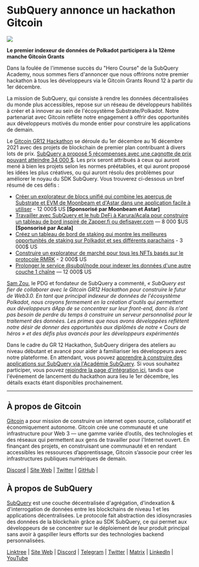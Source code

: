 # SubQuery annonce un hackathon Gitcoin

![](https://miro.medium.com/max/1400/1*deQMrJlp2aJ5YVAGoFhO-Q.png)

**Le premier indexeur de données de Polkadot participera à la 12ème manche Gitcoin Grants**

Dans la foulée de l'immense succès du "Hero Course" de la SubQuery Academy, nous sommes fiers d'annoncer que nous offrirons notre premier hackathon à tous les développeurs via le Gitcoin Grants Round 12 à partir du 1er décembre.

La mission de SubQuery, qui consiste à rendre les données décentralisées du monde plus accessibles, repose sur un réseau de développeurs habilités à créer et à innover au sein de l'écosystème Substrate/Polkadot. Notre partenariat avec Gitcoin reflète notre engagement à offrir des opportunités aux développeurs motivés du monde entier pour construire les applications de demain.

Le  [Gitcoin GR12 Hackathon](https://gitcoin.co/hackathon/gr12/onboard)  se déroule du 1er décembre au 16 décembre 2021 avec des projets de blockchain de premier plan contribuant à divers lots de prix.  [SubQuery a proposé 5 récompenses avec une cagnotte de prix pouvant atteindre 34 000 $](https://gitcoin.co/hackathon/gr12/?org=subquery). Les prix seront attribués à ceux qui auront mené à bien les projets selon les normes préétablies, et qui auront proposé les idées les plus créatives, ou qui auront résolu des problèmes pour améliorer le noyau du SDK SubQuery. Vous trouverez ci-dessous un bref résumé de ces défis :

-   [Créer un explorateur de blocs unifié qui combine les aperçus de Substrate et EVM de Moonbeam et d'Astar dans une application facile à utiliser](https://gitcoin.co/issue/subquery/grants/1)  - 12 000$ US **[Sponsorisé par Moonbeam et Astar]**
-   [Travailler avec SubQuery et le hub DeFi à Karura/Acala pour construire un tableau de bord inspiré de Zapper.fi ou defisaver.com](https://gitcoin.co/issue/subquery/grants/2)  — 8 000 $US **[Sponsorisé par Acala]**
-   [Créez un tableau de bord de staking qui montre les meilleures opportunités de staking sur Polkadot et ses différents parachains](https://gitcoin.co/issue/subquery/grants/3)  - 3 000$ US
-   [Construire un explorateur de marché pour tous les NFTs basés sur le protocole RMRK](https://gitcoin.co/issue/subquery/grants/4)  - 2 000$ US
-   [Prolonger le service @subql/node pour indexer les données d'une autre couche 1 chaîne](https://gitcoin.co/issue/subquery/grants/5)  — 12 000$ US

[Sam Zou](https://twitter.com/zoujialiu), le PDG et fondateur de SubQuery a commenté,  _« SubQuery est fier de collaborer avec le Gitcoin GR12 Hackathon pour construire le futur de Web3.0. En tant que principal indexeur de données de l'écosystème Polkadot, nous croyons fermement en la création d'outils qui permettent aux développeurs dApp de se concentrer sur leur front-end, donc ils n’ont pas besoin de perdre du temps à construire un serveur personnalisé pour le traitement des données. Les primes que nous avons développées reflètent notre désir de donner des opportunités aux diplômés de notre « Cours de héros » et des défis plus avancés pour les développeurs expérimentés_

Dans le cadre du GR 12 Hackathon, SubQuery dirigera des ateliers au niveau débutant et avancé pour aider à familiariser les développeurs avec notre plateforme. En attendant, vous pouvez [apprendre à construire des applications sur SubQuery via l'Académie SubQuery](https://subquery.coassemble.com/unlock/dOKZW6O#/). Si vous souhaitez participer, vous pouvez [rejoindre la page d'intégration ici](https://gitcoin.co/hackathon/gr12/onboard), tandis que l'événement de lancement du hackathon aura lieu le 1er décembre, les détails exacts étant disponibles prochainement.

---

## À propos de Gitcoin

[Gitcoin](http://www.gitcoin.co/)  a pour mission de construire un internet open source, collaboratif et économiquement autonome. Gitcoin crée une communauté et une infrastructure pour Web 3 — une gamme variée d’outils, des technologies et des réseaux qui permettent aux gens de travailler pour l'Internet ouvert. En finançant des projets, en construisant une communauté et en rendant accessibles les ressources d’apprentissage, Gitcoin s’associe pour créer les infrastructures publiques numériques de demain.

[Discord](https://discord.gg/6PZUM3cFpz)  | [Site Web](http://www.gitcoin.co/)  |  [Twitter](https://twitter.com/gitcoin)  |  [GitHub](https://github.com/gitcoinco/)  |

## À propos de SubQuery

[SubQuery](https://subquery.network/) est une couche décentralisée d'agrégation, d'indexation & d'interrogation de données entre les blockchains de niveau 1 et les applications décentralisées. Le protocole fait abstraction des idiosyncrasies des données de la blockchain grâce au SDK SubQuery, ce qui permet aux développeurs de se concentrer sur le déploiement de leur produit principal sans avoir à gaspiller leurs efforts sur des technologies backend personnalisées.

[Linktree](https://linktr.ee/subquerynetwork) | [Site Web](https://subquery.network/) | [Discord](https://discord.com/invite/78zg8aBSMG) | [Telegram](https://t.me/subquerynetwork) | [Twitter](https://twitter.com/subquerynetwork) | [Matrix](https://matrix.to/#/#subquery:matrix.org) | [LinkedIn](https://www.linkedin.com/company/subquery) | [YouTube](https://www.youtube.com/channel/UCi1a6NUUjegcLHDFLr7CqLw)
